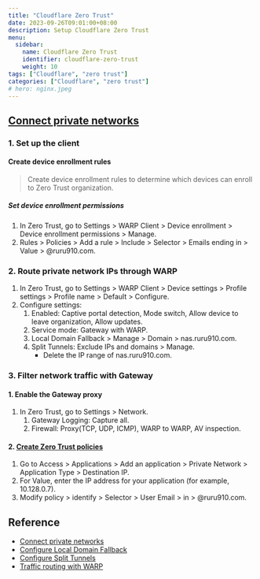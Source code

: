 ```yaml
---
title: "Cloudflare Zero Trust"
date: 2023-09-26T09:01:00+08:00
description: Setup Cloudflare Zero Trust
menu:
  sidebar:
    name: Cloudflare Zero Trust
    identifier: cloudflare-zero-trust
    weight: 10
tags: ["Cloudflare", "zero trust"]
categories: ["Cloudflare", "zero trust"]
# hero: nginx.jpeg
---
```


## [Connect private networks](https://developers.cloudflare.com/cloudflare-one/connections/connect-networks/private-net/connect-private-networks/)

### 1. Set up the client

#### Create device enrollment rules

> Create device enrollment rules to determine which devices can enroll to Zero Trust organization.

##### Set device enrollment permissions

1. In Zero Trust, go to Settings > WARP Client > Device enrollment > Device enrollment permissions > Manage.
2. Rules > Policies > Add a rule > Include > Selector > Emails ending in > Value > @ruru910.com.

### 2. Route private network IPs through WARP

1. In Zero Trust, go to Settings > WARP Client > Device settings > Profile settings > Profile name > Default > Configure.
2. Configure settings:
   1. Enabled: Captive portal detection, Mode switch, Allow device to leave organization, Allow updates.
   2. Service mode: Gateway with WARP.
   3. Local Domain Fallback > Manage > Domain > nas.ruru910.com.
   4. Split Tunnels: Exclude IPs and domains > Manage.
      - Delete the IP range of nas.ruru910.com.

### 3. Filter network traffic with Gateway

#### 1. Enable the Gateway proxy

1. In Zero Trust, go to Settings > Network.
   1. Gateway Logging: Capture all.
   2. Firewall: Proxy(TCP, UDP, ICMP), WARP to WARP, AV inspection.

#### 2. [Create Zero Trust policies](https://developers.cloudflare.com/cloudflare-one/connections/connect-networks/private-net/connect-private-networks/#create-zero-trust-policies)

1. Go to Access > Applications > Add an application > Private Network > Application Type > Destination IP.
2. For Value, enter the IP address for your application (for example, 10.128.0.7).
3. Modify policy > identify > Selector > User Email > in > @ruru910.com.

## Reference

- [Connect private networks](https://developers.cloudflare.com/cloudflare-one/connections/connect-networks/private-net/connect-private-networks/)
- [Configure Local Domain Fallback](https://developers.cloudflare.com/cloudflare-one/connections/connect-devices/warp/configure-warp/route-traffic/local-domains/)
- [Configure Split Tunnels](https://developers.cloudflare.com/cloudflare-one/connections/connect-devices/warp/exclude-traffic/split-tunnels/)
- [Traffic routing with WARP](https://developers.cloudflare.com/cloudflare-one/connections/connect-devices/warp/exclude-traffic/)
